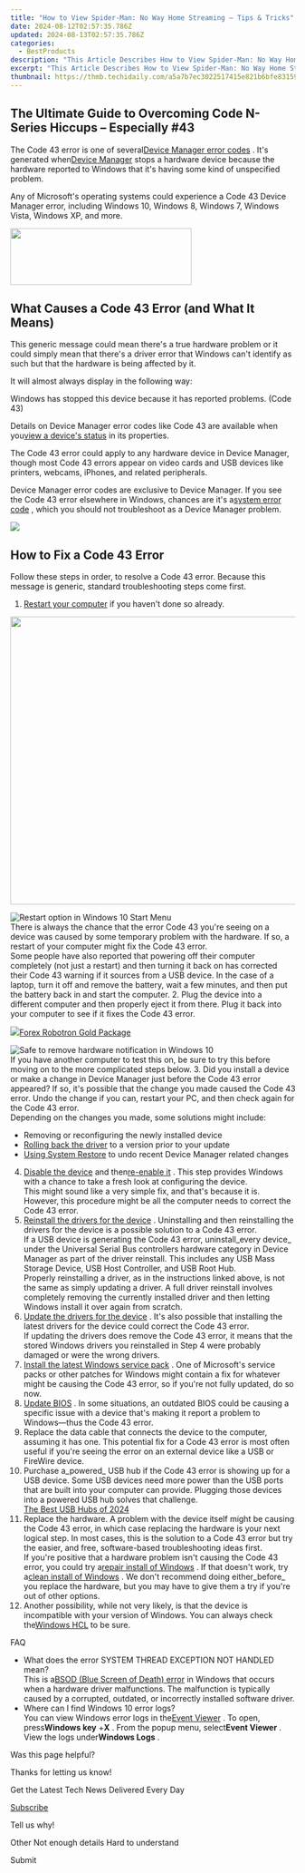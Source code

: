```yaml
---
title: "How to View Spider-Man: No Way Home Streaming – Tips & Tricks"
date: 2024-08-12T02:57:35.786Z
updated: 2024-08-13T02:57:35.786Z
categories:
  - BestProducts
description: "This Article Describes How to View Spider-Man: No Way Home Streaming – Tips & Tricks"
excerpt: "This Article Describes How to View Spider-Man: No Way Home Streaming – Tips & Tricks"
thumbnail: https://thmb.techidaily.com/a5a7b7ec3022517415e821b6bfe83159465cabea96e97b208c8652bd209d1315.jpg
---
```


## The Ultimate Guide to Overcoming Code N-Series Hiccups – Especially #43
 The Code 43 error is one of several[Device Manager error codes](https://www.lifewire.com/device-manager-error-codes-4159098) . It's generated when[Device Manager](https://www.lifewire.com/device-manager-2625860) stops a hardware device because the hardware reported to Windows that it's having some kind of unspecified problem.

 Any of Microsoft's operating systems could experience a Code 43 Device Manager error, including Windows 10, Windows 8, Windows 7, Windows Vista, Windows XP, and more.

<!-- affiliate ads begin -->
<a href="https://godlikehost.sjv.io/c/5597632/1920054/21774" target="_top" id="1920054"><img src="//a.impactradius-go.com/display-ad/21774-1920054" border="0" alt="" width="320" height="100"/></a><img height="0" width="0" src="https://imp.pxf.io/i/5597632/1920054/21774" style="position:absolute;visibility:hidden;" border="0" />
<!-- affiliate ads end -->
## What Causes a Code 43 Error (and What It Means)

 This generic message could mean there's a true hardware problem or it could simply mean that there's a driver error that Windows can't identify as such but that the hardware is being affected by it.

 It will almost always display in the following way:

 Windows has stopped this device because it has reported problems. (Code 43)  

 Details on Device Manager error codes like Code 43 are available when you[view a device's status](https://www.lifewire.com/how-do-i-view-a-devices-status-in-device-manager-in-windows-2619211) in its properties.

 The Code 43 error could apply to any hardware device in Device Manager, though most Code 43 errors appear on video cards and USB devices like printers, webcams, iPhones, and related peripherals.

 Device Manager error codes are exclusive to Device Manager. If you see the Code 43 error elsewhere in Windows, chances are it's a[system error code](https://www.lifewire.com/system-error-code-2625996) , which you should not troubleshoot as a Device Manager problem.

<!-- affiliate ads begin -->
<a href="https://shop.incomedia.eu/order/checkout.php?PRODS=39655089&QTY=1&AFFILIATE=108875&CART=1"><img src="https://incomedia.eu/files/images/affiliates/wa/01_WA_728x90.jpg" border="0"></a>
<!-- affiliate ads end -->
## How to Fix a Code 43 Error

 Follow these steps in order, to resolve a Code 43 error. Because this message is generic, standard troubleshooting steps come first.

1. [Restart your computer](https://www.lifewire.com/how-to-reboot-a-computer-2624568) if you haven't done so already.  
<!-- affiliate ads begin -->
<a href="https://coinrule.sjv.io/c/5597632/1958379/18409" target="_top" id="1958379"><img src="//a.impactradius-go.com/display-ad/18409-1958379" border="0" alt="" width="856" height="508"/></a><img height="0" width="0" src="https://imp.pxf.io/i/5597632/1958379/18409" style="position:absolute;visibility:hidden;" border="0" />
<!-- affiliate ads end -->
![Restart option in Windows 10 Start Menu](https://www.lifewire.com/thmb/Cmw3C3c6Sl1OCykb7eHN6EpF8aI=/1500x0/filters:no_upscale():max_bytes(150000):strip_icc():format(webp)/restartWindows10-5c64952c46e0fb0001f256a9.jpg)  
 There is always the chance that the error Code 43 you're seeing on a device was caused by some temporary problem with the hardware. If so, a restart of your computer might fix the Code 43 error.  
 Some people have also reported that powering off their computer completely (not just a restart) and then turning it back on has corrected their Code 43 warning if it sources from a USB device. In the case of a laptop, turn it off and remove the battery, wait a few minutes, and then put the battery back in and start the computer.
2. Plug the device into a different computer and then properly eject it from there. Plug it back into your computer to see if it fixes the Code 43 error.  
<!-- affiliate ads begin -->
<a href="https://secure.2checkout.com/order/checkout.php?PRODS=4727541&QTY=1&AFFILIATE=108875&CART=1"><img src="https://secure.avangate.com/images/merchant/5f4f7141b65a730b4efb0e0d51f63e94/products/copy_copy_forexrobotronbox.gif" border="0">Forex Robotron Gold Package</a>
<!-- affiliate ads end -->
![Safe to remove hardware notification in Windows 10](https://www.lifewire.com/thmb/d4PE46YO5am98siorGqDdnKsEA4=/1500x0/filters:no_upscale():max_bytes(150000):strip_icc():format(webp)/safe-to-remove-hardware-windows-10-9f4cf57623f042bbb5afffa425036a58.png)  
 If you have another computer to test this on, be sure to try this before moving on to the more complicated steps below.
3. Did you install a device or make a change in Device Manager just before the Code 43 error appeared? If so, it's possible that the change you made caused the Code 43 error. Undo the change if you can, restart your PC, and then check again for the Code 43 error.  
 Depending on the changes you made, some solutions might include:  
   * Removing or reconfiguring the newly installed device  
   * [Rolling back the driver](https://www.lifewire.com/how-to-roll-back-a-driver-in-windows-2619217) to a version prior to your update  
   * [Using System Restore](https://www.lifewire.com/how-to-use-system-restore-in-windows-2626131) to undo recent Device Manager related changes
4. [Disable the device](https://www.lifewire.com/how-do-i-disable-a-device-in-device-manager-in-windows-2619212) and then[re-enable it](https://www.lifewire.com/how-do-i-enable-a-device-in-device-manager-in-windows-2619215) . This step provides Windows with a chance to take a fresh look at configuring the device.  
 This might sound like a very simple fix, and that's because it is. However, this procedure might be all the computer needs to correct the Code 43 error.
5. [Reinstall the drivers for the device](https://www.nodevice.com/articles/windows/uninstall-windows-drivers) . Uninstalling and then reinstalling the drivers for the device is a possible solution to a Code 43 error.  
 If a USB device is generating the Code 43 error, uninstall_every device_ under the Universal Serial Bus controllers hardware category in Device Manager as part of the driver reinstall. This includes any USB Mass Storage Device, USB Host Controller, and USB Root Hub.  
 Properly reinstalling a driver, as in the instructions linked above, is not the same as simply updating a driver. A full driver reinstall involves completely removing the currently installed driver and then letting Windows install it over again from scratch.
6. [Update the drivers for the device](https://www.lifewire.com/how-to-update-drivers-in-windows-2619214) . It's also possible that installing the latest drivers for the device could correct the Code 43 error.  
 If updating the drivers does remove the Code 43 error, it means that the stored Windows drivers you reinstalled in Step 4 were probably damaged or were the wrong drivers.
7. [Install the latest Windows service pack](https://www.lifewire.com/how-to-check-for-install-windows-updates-2624596) . One of Microsoft's service packs or other patches for Windows might contain a fix for whatever might be causing the Code 43 error, so if you're not fully updated, do so now.
8. [Update BIOS](https://www.lifewire.com/how-to-update-bios-4783238) . In some situations, an outdated BIOS could be causing a specific issue with a device that's making it report a problem to Windows—thus the Code 43 error.
9. Replace the data cable that connects the device to the computer, assuming it has one. This potential fix for a Code 43 error is most often useful if you're seeing the error on an external device like a USB or FireWire device.
10. Purchase a_powered_ USB hub if the Code 43 error is showing up for a USB device. Some USB devices need more power than the USB ports that are built into your computer can provide. Plugging those devices into a powered USB hub solves that challenge.  
[The Best USB Hubs of 2024](https://www.lifewire.com/best-usb-hubs-4142295)
11. Replace the hardware. A problem with the device itself might be causing the Code 43 error, in which case replacing the hardware is your next logical step. In most cases, this is the solution to a Code 43 error but try the easier, and free, software-based troubleshooting ideas first.  
 If you're positive that a hardware problem isn't causing the Code 43 error, you could try a[repair install of Windows](https://www.lifewire.com/how-do-i-automatically-repair-windows-problems-2624907) . If that doesn't work, try a[clean install of Windows](https://www.lifewire.com/how-to-clean-install-windows-2624904) . We don't recommend doing either_before_ you replace the hardware, but you may have to give them a try if you're out of other options.
12. Another possibility, while not very likely, is that the device is incompatible with your version of Windows. You can always check the[Windows HCL](https://www.lifewire.com/what-is-the-windows-hardware-compatibility-list-2625914) to be sure.

 FAQ

* What does the error SYSTEM THREAD EXCEPTION NOT HANDLED mean?  
 This is a[BSOD (Blue Screen of Death) error](https://www.lifewire.com/blue-screen-error-codes-4065576) in Windows that occurs when a hardware driver malfunctions. The malfunction is typically caused by a corrupted, outdated, or incorrectly installed software driver.
* Where can I find Windows 10 error logs?  
 You can view Windows error logs in the[Event Viewer](https://www.lifewire.com/event-viewer-in-windows-10-5114142) . To open, press**Windows key** +**X** . From the popup menu, select**Event Viewer** . View the logs under**Windows Logs** .

Was this page helpful?

Thanks for letting us know!

 Get the Latest Tech News Delivered Every Day

[Subscribe](https://www.lifewire.com/#)

Tell us why!

 Other  Not enough details  Hard to understand

 Submit

<ins class="adsbygoogle"
     style="display:block"
     data-ad-format="autorelaxed"
     data-ad-client="ca-pub-7571918770474297"
     data-ad-slot="1223367746"></ins>



<ins class="adsbygoogle"
     style="display:block"
     data-ad-client="ca-pub-7571918770474297"
     data-ad-slot="8358498916"
     data-ad-format="auto"
     data-full-width-responsive="true"></ins>


